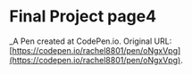 # Final Project page4
 _A Pen created at CodePen.io. Original URL: [https://codepen.io/rachel8801/pen/oNgxVpg](https://codepen.io/rachel8801/pen/oNgxVpg).

 